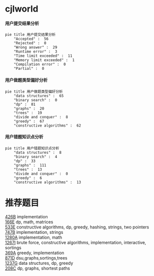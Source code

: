 # cjlworld

<!-- tabs:start -->



#### **用户提交结果分析**

```mermaid
pie title 用户提交结果分析
    "Accepted" :  56
    "Rejected" :  0
    "Wrong answer" :  29
    "Runtime error" :  3
    "Time limit exceeded" :  11
    "Memory limit exceeded" :  1
    "Compilation error" :  0
    "Partial" :  0
```

#### **用户做题类型偏好分析**

```mermaid
pie title 用户做题类型偏好分析
    "data structures" :  65
    "binary search" :  0
    "dp" :  81
    "graphs" :  20
    "trees" :  19
    "divide and conquer" :  8
    "greedy" :  67
    "constructive algorithms" :  62
```
#### **用户错题知识点分析**

```mermaid
pie title 用户错题知识点分析
    "data structures" :  8
    "binary search" :  4
    "dp" :  33
    "graphs" :  111
    "trees" :  13
    "divide and conquer" :  0
    "greedy" :  6
    "constructive algorithms" :  13
```



<!-- tabs:end -->
# 推荐题目
[426B](https://codeforces.com/contest/426/problem/B)		implementation		  
[166E](https://codeforces.com/contest/166/problem/E)		dp,
                        math,
                        matrices		  
[533E](https://codeforces.com/contest/533/problem/E)		constructive algorithms,
                        dp,
                        greedy,
                        hashing,
                        strings,
                        two pointers		  
[747B](https://codeforces.com/contest/747/problem/B)		implementation,
                        strings		  
[1280A](https://codeforces.com/contest/1280/problem/A)		implementation,
                        math		  
[1267I](https://codeforces.com/contest/1267/problem/I)		brute force,
                        constructive algorithms,
                        implementation,
                        interactive,
                        sortings		  
[369A](https://codeforces.com/contest/369/problem/A)		greedy,
                        implementation		  
[871D](https://codeforces.com/contest/871/problem/D)		dsu,graphs,sortings,trees		  
[1237G](https://codeforces.com/contest/1237/problem/G)		data structures,
                        dp,
                        greedy		  
[208C](https://codeforces.com/contest/208/problem/C)		dp,
                        graphs,
                        shortest paths		  
